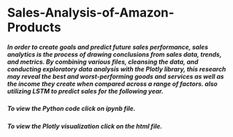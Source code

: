 # Sales-Analysis-of-Amazon-Products

##### In order to create goals and predict future sales performance, sales analytics is the process of drawing conclusions from sales data, trends, and metrics. By combining various files, cleansing the data, and conducting exploratory data analysis with the Plotly library, this research may reveal the best and worst-performing goods and services as well as the income they create when compared across a range of factors. also utilizing LSTM to predict sales for the following year.

##### To view the Python code click on ipynb file.
##### To view the Plotly visualization click on the html file.
